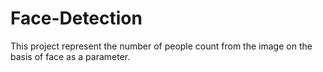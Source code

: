 # Face-Detection
This project represent the number of people count from the image on the basis of face as a parameter.
